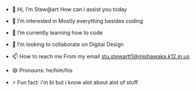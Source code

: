 - 👋 Hi, I’m Stew@art How can i assist you today 
- 👀 I’m interested in Mostly everything besides coding 
- 🌱 I’m currently learning how to code
- 💞️ I’m looking to collaborate on Digital Design
- 📫 How to reach me From my email stu.stewartt1@mishawaka.k12.in.us

- 😄 Pronouns: he/him/his
- ⚡ Fun fact: i'm bi but i know alot about alot of stuff

<!---
Karate-Chi/Karate-Chi is a ✨ special ✨ repository because its `README.md` (this file) appears on your GitHub profile.
You can click the Preview link to take a look at your changes.
--->

